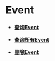 # Event<a name="cci_02_3091"></a>

-   **[查询Event](查询Event.md)**  

-   **[查询所有Event](查询所有Event.md)**  

-   **[删除Event](删除Event.md)**  


